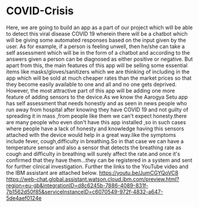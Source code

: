 # COVID-Crisis
Here, we are going to build an app as a part of our project which will be able to detect this viral disease COVID 19 wherein there will be a chatbot which will be giving some automated responses based on the input given by the user. As for example, if a person is feeling unwell, then he/she can take a self assessment which will be in the form of a chatbot and according to the answers given a person can be diagnosed as either positive or negative. But apart from this, the main features of this app will be selling some essential items like masks/gloves/sanitizers which we are thinking of including in the app which will be sold at much cheaper rates than the market prices so that they become easily available to one and all and no one gets deprived. However, the most attractive part of this app will be adding one more feature of adding sensors to the device.As we know the Aarogya Setu app has self assessment that needs honestly and as seen in news people who run away from hospital after knowing they have COVID 19 and not guilty of spreading it in mass ,from people like them we can't expect honesty.there are many people who even don't have this app installed ,so in such cases where people have a lack of honesty and knowledge having this sensors attached with the device would help in a great way.like the symptoms include fever, cough,difficulty in breathing.So in that case we can have a temperature sensor and also a sensor that detects the breathing rate as cough and difficulty in breathing will surely affect the rate.and once it's confirmed that they have them...they can be registered in a system and sent for further clinical investigation. Further the links to the YouTube video and the IBM assistant are attached below.
https://youtu.be/JumCGYQoVC8
https://web-chat.global.assistant.watson.cloud.ibm.com/preview.html?region=eu-gb&integrationID=d8c6245b-7886-4089-831f-7b1562d50f85&serviceInstanceID=c6070549-972f-4832-a647-5de4aef0124e
